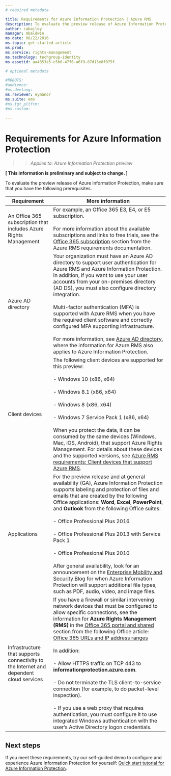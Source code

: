 ```yaml
---
# required metadata

title: Requirements for Azure Information Protection | Azure RMS
description: To evaluate the preview release of Azure Information Protection, make sure that you have the following prerequisites. 
author: cabailey
manager: mbaldwin
ms.date: 08/22/2016
ms.topic: get-started-article
ms.prod:
ms.service: rights-management
ms.technology: techgroup-identity
ms.assetid: aa4353e5-c5b0-47f6-a6f9-87d13e8f075f

# optional metadata

#ROBOTS:
#audience:
#ms.devlang:
ms.reviewer: eymanor
ms.suite: ems
#ms.tgt_pltfrm:
#ms.custom:

---
```


# Requirements for Azure Information Protection

>>*Applies to: Azure Information Protection preview*

**[ This information is preliminary and subject to change. ]**

To evaluate the preview release of Azure Information Protection, make sure that you have the following prerequisites. 

|Requirement|More information|
|---------------|--------------------|
|An Office 365 subscription that includes Azure Rights Management|For example, an Office 365 E3, E4, or E5 subscription.<br /><br />For more information about the available subscriptions and links to free trials, see the [Office 365 subscription](../get-started/requirements-subscriptions.md#office-365-subscription) section from the Azure RMS requirements documentation.|
|Azure AD directory|Your organization must have an Azure AD directory to support user authentication for Azure RMS and Azure Information Protection. In addition, if you want to use your user accounts from your on-premises directory (AD DS), you must also configure directory integration.<br /><br />Multi-factor authentication (MFA) is supported with Azure RMS when you have the required client software and correctly configured MFA supporting infrastructure.<br /><br />For more information, see [Azure AD directory](../get-started/requirements-azure-ad.md), where the information for Azure RMS also applies to Azure Information Protection.|
|Client devices|The following client devices are supported for this preview:<br /><br />- Windows 10 (x86, x64)<br /><br />- Windows 8.1 (x86, x64)<br /><br />- Windows 8 (x86, x64)<br /><br />- Windows 7 Service Pack 1 (x86, x64)<br /><br />When you protect the data, it can be consumed by the same devices (Windows, Mac, iOS, Android), that support Azure Rights Management. For details about these devices and the supported versions, see [Azure RMS requirements: Client devices that support Azure RMS](../get-started/requirements-client-devices.md).|
|Applications|For the preview release and at general availability (GA), Azure Information Protection supports labeling and protection of files and emails that are created by the following Office applications: **Word**, **Excel**, **PowerPoint**, and **Outlook** from the following Office suites:<br /><br />- Office Professional Plus 2016<br /><br />- Office Professional Plus 2013 with Service Pack 1<br /><br />- Office Professional Plus 2010<br /><br />After general availability, look for an announcement on the [Enterprise Mobility and Security Blog](https://blogs.technet.microsoft.com/enterprisemobility/?product=azure-rights-management-services) for when Azure Information Protection will support additional file types, such as PDF, audio, video, and image files.|
|Infrastructure that supports connectivity to the Internet and dependent cloud services|If you have a firewall or similar intervening network devices that must be configured to allow specific connections, see the information for **Azure Rights Management (RMS)** in the [Office 365 portal and shared](https://support.office.com/article/Office-365-URLs-and-IP-address-ranges-8548a211-3fe7-47cb-abb1-355ea5aa88a2#BKMK_Portal-identity) section from the following Office article: [Office 365 URLs and IP address ranges](https://support.office.com/en-US/article/Office-365-URLs-and-IP-address-ranges-8548a211-3fe7-47cb-abb1-355ea5aa88a2)<br /><br />In addition:<br /><br />- Allow HTTPS traffic on TCP 443 to **informationprotection.azure.com**.<br /><br />- Do not terminate the TLS client-to-service connection (for example, to do packet-level inspection). <br /><br />- If you use a web proxy that requires authentication, you must configure it to use integrated Windows authentication with the user’s Active Directory logon credentials.|

## Next steps

If you meet these requirements, try our self-guided demo to configure and experience Azure Information Protection for yourself: [Quick start tutorial for Azure Information Protection](infoprotect-quick-start-tutorial.md).

